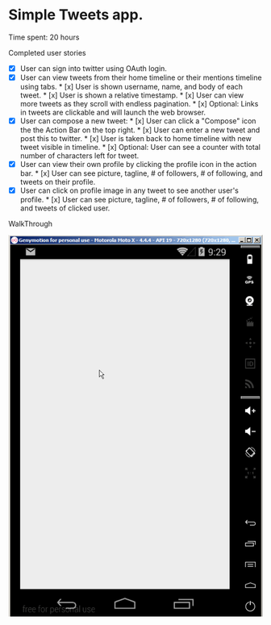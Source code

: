 # Simple Tweets app.

Time spent: 20 hours

Completed user stories

* [x] User can sign into twitter using OAuth login.
* [x] User can view tweets from their home timeline or their mentions timeline using tabs.
      * [x] User is shown username, name, and body of each tweet.
      * [x] User is shown a relative timestamp.
      * [x] User can view more tweets as they scroll with endless pagination.
      * [x] Optional: Links in tweets are clickable and will launch the web browser.
* [x] User can compose a new tweet:
      * [x] User can click a "Compose" icon the the Action Bar on the top right.
      * [x] User can enter a new tweet and post this to twitter.
      * [x] User is taken back to home timeline with new tweet visible in timeline.
      * [x] Optional: User can see a counter with total number of characters left for tweet.
* [x] User can view their own profile by clicking the profile icon in the action bar.
      * [x] User can see picture, tagline, # of followers, # of following, and tweets on their profile.
* [x] User can click on profile image in any tweet to see another user's profile.
      * [x] User can see picture, tagline, # of followers, # of following, and tweets of clicked user.

WalkThrough

![Viedo Walkthrough](WalkThrough.gif)